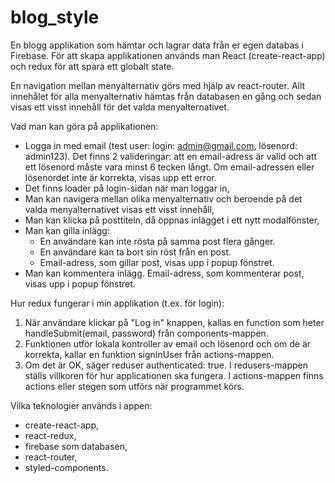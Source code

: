 # blog_style

En blogg applikation som hämtar och lagrar data från er egen databas i Firebase.
För att skapa applikationen används man React (create-react-app) och redux för att spara ett globalt state.


En navigation mellan menyalternativ görs med hjälp av react-router.
Allt innehålet för alla menyalternativ hämtas från databasen en gång och sedan visas ett visst innehåll för det valda menyalternativet.

Vad man kan göra på applikationen:
* Logga in med email (test user: login: admin@gmail.com, lösenord: admin123).
  Det finns 2 valideringar: att en email-adress är valid och att ett lösenord måste vara minst 6 tecken långt. Om email-adressen eller lösenordet inte är korrekta, visas upp ett error.
* Det finns loader på login-sidan när man loggar in,
* Man kan navigera mellan olika menyalternativ och beroende på det valda menyalternativet visas ett visst innehåll,
* Man kan klicka på posttiteln, då öppnas inlägget i ett nytt modalfönster,
* Man kan gilla inlägg:
  * En användare kan inte rösta på samma post flera gånger.
  * En användare kan ta bort sin röst från en post.
  * Email-adress, som gillar post, visas upp i popup fönstret.
* Man kan kommentera inlägg. Email-adress, som kommenterar post, visas upp i popup fönstret.


Hur redux fungerar i min applikation (t.ex. för login):
1. När användare klickar på "Log in" knappen, kallas en function som heter handleSubmit(email, password) från components-mappen.
2. Funktionen utför lokala kontroller av email och lösenord och om de är korrekta, kallar en funktion signInUser från actions-mappen.
3. Om det är OK, säger reduser authenticated: true.
I redusers-mappen ställs villkoren för hur applicationen ska fungera. I actions-mappen finns actions eller stegen som utförs när programmet körs.

Vilka teknologier används i appen:
* create-react-app,
* react-redux,
* firebase som databasen,
* react-router,
* styled-components.

